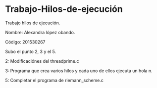 # Trabajo-Hilos-de-ejecución

Trabajo hilos de ejecución.

Nombre: Alexandra lópez obando.

Código: 201530267


Subo el punto 2, 3 y el 5. 

2: Modificaciónes  del threadprime.c

3: Programa que  crea varios hilos y cada uno de ellos ejecuta un hola n.

5: Completar el programa de riemann_scheme.c
